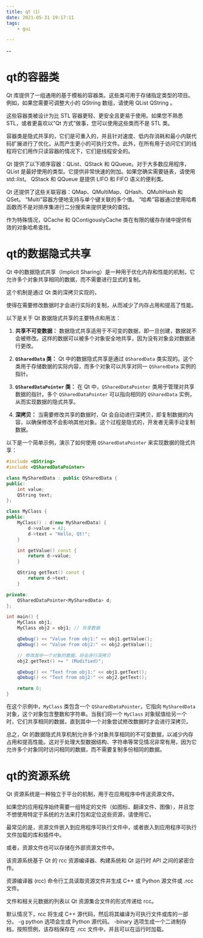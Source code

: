 ```yaml
---
title: qt（1）
date: 2021-05-31 19:17:11
tags:
	- gui

---
```


--

# qt的容器类

Qt 库提供了一组通用的基于模板的容器类。这些类可用于存储指定类型的项目。例如，如果您需要可调整大小的 QString 数组，请使用 QList QString 。

这些容器类被设计为比 STL 容器更轻、更安全且更易于使用。如果您不熟悉 STL，或者更喜欢以“Qt 方式”做事，您可以使用这些类而不是 STL 类。

容器类是隐式共享的，它们是可重入的，并且针对速度、低内存消耗和最小内联代码扩展进行了优化，从而产生更小的可执行文件。此外，在所有用于访问它们的线程将它们用作只读容器的情况下，它们是线程安全的。



Qt 提供了以下顺序容器：QList、QStack 和 QQueue。对于大多数应用程序，QList 是最好使用的类型。它提供非常快速的附加。如果您确实需要链表，请使用 std::list。 QStack 和 QQueue 是提供 LIFO 和 FIFO 语义的便利类。

Qt 还提供了这些关联容器：QMap、QMultiMap、QHash、QMultiHash 和 QSet。 “Multi”容器方便地支持与单个键关联的多个值。 “哈希”容器通过使用哈希函数而不是对排序集进行二分搜索来提供更快的查找。

作为特殊情况，QCache 和 QContigouslyCache 类在有限的缓存存储中提供有效的对象哈希查找。

# qt的数据隐式共享

Qt 中的数据隐式共享（Implicit Sharing）是一种用于优化内存和性能的机制，它允许多个对象共享相同的数据，而不需要进行显式的复制。

这个机制是通过 Qt 类的深拷贝实现的，

使得在需要修改数据时才会进行实际的复制，从而减少了内存占用和提高了性能。



以下是关于 Qt 数据隐式共享的主要特点和用法：

1. **共享不可变数据：** 数据隐式共享适用于不可变的数据，即一旦创建，数据就不会被修改。这样的数据可以被多个对象安全地共享，因为没有对象会对数据进行更改。

2. **`QSharedData` 类：** Qt 中的数据隐式共享是通过 `QSharedData` 类实现的。这个类用于存储数据的实际内容，而多个对象可以共享对同一 `QSharedData` 实例的指针。

3. **`QSharedDataPointer` 类：** 在 Qt 中，`QSharedDataPointer` 类用于管理对共享数据的指针。多个 `QSharedDataPointer` 可以指向相同的 `QSharedData` 实例，从而实现数据的隐式共享。

4. **深拷贝：** 当需要修改共享的数据时，Qt 会自动进行深拷贝，即复制数据的内容，以确保修改不会影响其他对象。这个过程是隐式的，开发者无需手动复制数据。

以下是一个简单示例，演示了如何使用 `QSharedDataPointer` 来实现数据的隐式共享：

```cpp
#include <QString>
#include <QSharedDataPointer>

class MySharedData : public QSharedData {
public:
    int value;
    QString text;
};

class MyClass {
public:
    MyClass() : d(new MySharedData) {
        d->value = 42;
        d->text = "Hello, Qt!";
    }

    int getValue() const {
        return d->value;
    }

    QString getText() const {
        return d->text;
    }

private:
    QSharedDataPointer<MySharedData> d;
};

int main() {
    MyClass obj1;
    MyClass obj2 = obj1; // 共享数据

    qDebug() << "Value from obj1:" << obj1.getValue();
    qDebug() << "Value from obj2:" << obj2.getValue();

    // 修改其中一个对象的数据，将会进行深拷贝
    obj2.getText() += " (Modified)";

    qDebug() << "Text from obj1:" << obj1.getText();
    qDebug() << "Text from obj2:" << obj2.getText();

    return 0;
}
```

在这个示例中，`MyClass` 类包含一个 `QSharedDataPointer`，它指向 `MySharedData` 对象，这个对象包含整数和字符串。当我们将一个 `MyClass` 对象赋值给另一个时，它们共享相同的数据，直到其中一个对象尝试修改数据时才会进行深拷贝。

总之，Qt 的数据隐式共享机制允许多个对象共享相同的不可变数据，以减少内存占用和提高性能。这对于处理大型数据结构、字符串等常见情况非常有用，因为它允许多个对象同时访问相同的数据，而不需要复制多份相同的数据。

# qt的资源系统

Qt 资源系统是一种独立于平台的机制，用于在应用程序中传送资源文件。

如果您的应用程序始终需要一组特定的文件（如图标、翻译文件、图像），并且您不想使用特定于系统的方法来打包和定位这些资源，请使用它。

最常见的是，资源文件嵌入到应用程序可执行文件中，或者嵌入到应用程序可执行文件加载的库和插件中。

或者，资源文件也可以存储在外部资源文件中。

该资源系统基于 Qt 的 rcc 资源编译器、构建系统和 Qt 运行时 API 之间的紧密合作。



资源编译器 (rcc) 命令行工具读取资源文件并生成 C++ 或 Python 源文件或 .rcc 文件。

文件和相关元数据的列表以 Qt 资源集合文件的形式传递给 rcc。

默认情况下，rcc 将生成 C++ 源代码，然后将其编译为可执行文件或库的一部分。 -g python 选项会生成 Python 源代码。 -binary 选项生成一个二进制存档，按照惯例，该存档保存在 .rcc 文件中，并且可以在运行时加载。